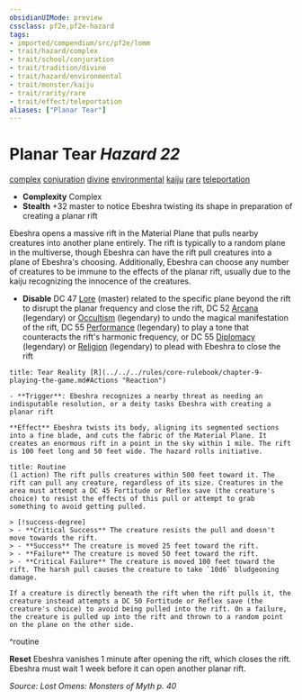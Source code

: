 ```yaml
---
obsidianUIMode: preview
cssclass: pf2e,pf2e-hazard
tags:
- imported/compendium/src/pf2e/lomm
- trait/hazard/complex
- trait/school/conjuration
- trait/tradition/divine
- trait/hazard/environmental
- trait/monster/kaiju
- trait/rarity/rare
- trait/effect/teleportation
aliases: ["Planar Tear"]
---
```

# Planar Tear *Hazard 22*  
[complex](complex.md)  [conjuration](conjuration.md)  [divine](divine.md)  [environmental](environmental.md)  [kaiju](kaiju-frp2.md)  [rare](rare.md)  [teleportation](teleportation.md)  

- **Complexity** Complex
- **Stealth** +32 master to notice Ebeshra twisting its shape in preparation of creating a planar rift  

Ebeshra opens a massive rift in the Material Plane that pulls nearby creatures into another plane entirely. The rift is typically to a random plane in the multiverse, though Ebeshra can have the rift pull creatures into a plane of Ebeshra's choosing. Additionally, Ebeshra can choose any number of creatures to be immune to the effects of the planar rift, usually due to the kaiju recognizing the innocence of the creatures.

- **Disable** DC 47 [Lore](../../skills.md#Lore) (master) related to the specific plane beyond the rift to disrupt the planar frequency and close the rift, DC 52 [Arcana](../../skills.md#Arcana) (legendary) or [Occultism](../../skills.md#Occultism) (legendary) to undo the magical manifestation of the rift, DC 55 [Performance](../../skills.md#Performance) (legendary) to play a tone that counteracts the rift's harmonic frequency, or DC 55 [Diplomacy](../../skills.md#Diplomacy) (legendary) or [Religion](../../skills.md#Religion) (legendary) to plead with Ebeshra to close the rift  
     
```ad-embed-ability
title: Tear Reality [R](../../../rules/core-rulebook/chapter-9-playing-the-game.md#Actions "Reaction")

- **Trigger**: Ebeshra recognizes a nearby threat as needing an indisputable resolution, or a deity tasks Ebeshra with creating a planar rift

**Effect** Ebeshra twists its body, aligning its segmented sections into a fine blade, and cuts the fabric of the Material Plane. It creates an enormous rift in a point in the sky within 1 mile. The rift is 100 feet long and 50 feet wide. The hazard rolls initiative.
```

```ad-pf2-summary
title: Routine
(1 action) The rift pulls creatures within 500 feet toward it. The rift can pull any creature, regardless of its size. Creatures in the area must attempt a DC 45 Fortitude or Reflex save (the creature's choice) to resist the effects of this pull or attempt to grab something to avoid getting pulled.

> [!success-degree] 
> - **Critical Success** The creature resists the pull and doesn't move towards the rift.
> - **Success** The creature is moved 25 feet toward the rift.
> - **Failure** The creature is moved 50 feet toward the rift.
> - **Critical Failure** The creature is moved 100 feet toward the rift. The harsh pull causes the creature to take `10d6` bludgeoning damage.

If a creature is directly beneath the rift when the rift pulls it, the creature instead attempts a DC 50 Fortitude or Reflex save (the creature's choice) to avoid being pulled into the rift. On a failure, the creature is pulled up into the rift and thrown to a random point on the plane on the other side.
```
^routine

**Reset** Ebeshra vanishes 1 minute after opening the rift, which closes the rift. Ebeshra must wait 1 week before it can open another planar rift.  

*Source: Lost Omens: Monsters of Myth p. 40*

